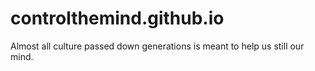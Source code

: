 # controlthemind.github.io
Almost all culture passed down generations is meant to help us still our mind.
